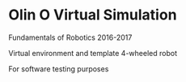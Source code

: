 # Olin O Virtual Simulation

Fundamentals of Robotics 2016-2017

Virtual environment and template 4-wheeled robot

For software testing purposes


